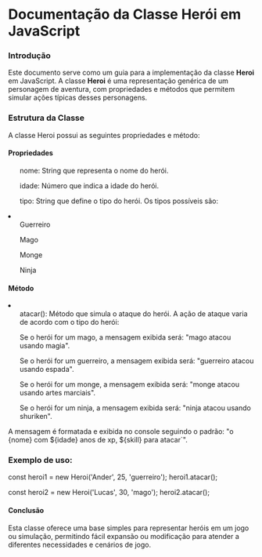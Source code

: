 <h1> Documentação da Classe Herói em JavaScript </h1>

<h3>Introdução</h3>
<p>Este documento serve como um guia para a implementação da classe <strong>Heroi</strong>  em JavaScript. A classe <strong>Heroi</strong> é uma representação genérica de um personagem de aventura, com propriedades e métodos que permitem simular ações típicas desses personagens.</p>

<h3>Estrutura da Classe</h3>
<p>A classe Heroi possui as seguintes propriedades e método:</p>

<h4>Propriedades</h4>

  <ol>nome: String que representa o nome do herói.</ol>
  <ol>idade: Número que indica a idade do herói.</ol>
  <ol>tipo: String que define o tipo do herói. Os tipos possíveis são:</ol>

<li>
    <ul>Guerreiro</ul>
    <ul>Mago</ul>
    <ul>Monge</ul>
    <ul>Ninja</ul>
</li>

<h4>Método</h4>
<li>
  <ul>atacar(): Método que simula o ataque do herói. A ação de ataque varia de acordo com o tipo do herói:</ul>
  <ul>Se o herói for um mago, a mensagem exibida será: "mago atacou usando magia".</ul>
  <ul>Se o herói for um guerreiro, a mensagem exibida será: "guerreiro atacou usando espada".</ul>
  <ul>Se o herói for um monge, a mensagem exibida será: "monge atacou usando artes marciais".</ul>
  <ul>Se o herói for um ninja, a mensagem exibida será: "ninja atacou usando shuriken".</ul>
</li>
<p>A mensagem é formatada e exibida no console seguindo o padrão: "o {nome} com ${idade} anos de xp, ${skill} para atacar`".</p>

<h3>Exemplo de uso:</h3>
<p>const heroi1 = new Heroi('Ander', 25, 'guerreiro');
heroi1.atacar(); </p>

<p>const heroi2 = new Heroi('Lucas', 30, 'mago');
heroi2.atacar();</p>

<h4>Conclusão</h4>
<p>Esta classe oferece uma base simples para representar heróis em um jogo ou simulação, permitindo fácil expansão ou modificação para atender a diferentes necessidades e cenários de jogo.</p>

